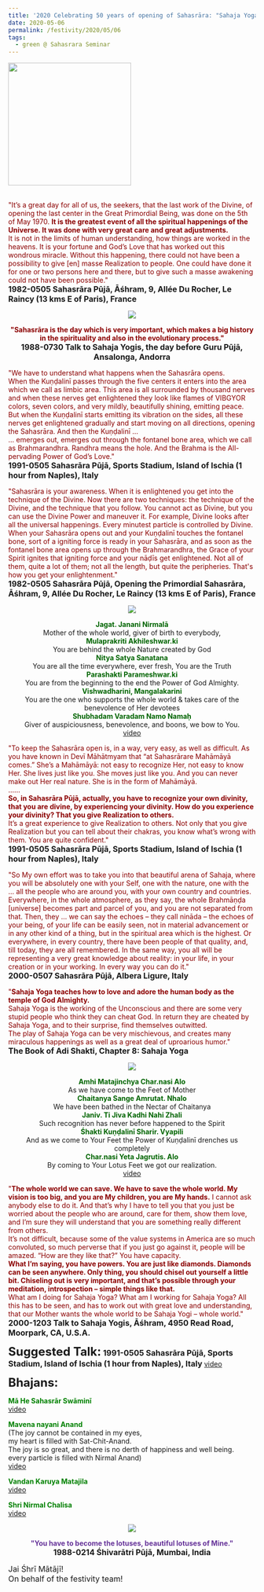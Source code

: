 ```yaml
---
title: '2020 Celebrating 50 years of opening of Sahasrāra: "Sahaja Yoga teaches how to love and adore the human body as the temple of God Almighty." '
date: 2020-05-06
permalink: /festivity/2020/05/06
tags:
  - green @ Sahasrara Seminar
---
```


<div style="text-align: left"><img src="/images/image00.png" width="250" /></div><br>

<p>
<font color="DarkRed">"It’s a great day for all of us, the seekers, that the last work of the Divine, of opening the last center in the Great Primordial Being, was done on the 5th of May 1970. <b>It is the greatest event of all the spiritual happenings of the Universe. It was done with very great care and great adjustments.</b><br>
It is not in the limits of human understanding, how things are worked in the heavens. It is your fortune and God’s Love that has worked out this wondrous miracle. Without this happening, there could not have been a possibility to give [en] masse Realization to people. One could have done it for one or two persons here and there, but to give such a masse awakening could not have been possible."</font><br>
<font size="+0"><b>1982-0505 Sahasrāra Pūjā, Āśhram, 9, Allée Du Rocher, Le Raincy (13 kms E of Paris), France</b></font>
</p>

<div style="text-align: center"><img src="https://pub-1e517d8c73a64c9c82977d676b1fff72.r2.dev/image426.png" /></div>

<p style="text-align:center;">
<font color="DarkRed"><b>"Sahasrāra is the day which is very important, which makes a big history in the spirituality and also in the evolutionary process."</b></font><br>
<font size="+0"><b>1988-0730 Talk to Sahaja Yogis, the day before Guru Pūjā, Ansalonga, Andorra</b></font>
</p>

<p>
<font color="DarkRed">"We have to understand what happens when the Sahasrāra opens.<br>
When the Kuṇḍalinī passes through the five centers it enters into the area which we call as limbic area. This area is all surrounded by thousand nerves and when these nerves get enlightened they look like flames of VIBGYOR colors, seven colors, and very mildly, beautifully shining, emitting peace. But when the Kuṇḍalinī starts emitting its vibration on the sides, all these nerves get enlightened gradually and start moving on all directions, opening the Sahasrāra. And then the Kuṇḍalinī ...<br>
... emerges out, emerges out through the fontanel bone area, which we call as Brahmarandhra. Randhra means the hole. And the Brahma is the All-pervading Power of God’s Love."</font><br>
<font size="+0"><b>1991-0505 Sahasrāra Pūjā, Sports Stadium, Island of Ischia (1 hour from Naples), Italy</b></font>
</p>

<p>
<font color="DarkRed">"Sahasrāra is your awareness. When it is enlightened you get into the technique of the Divine. Now there are two techniques: the technique of the Divine, and the technique that you follow. You cannot act as Divine, but you can use the Divine Power and maneuver it. For example, Divine looks after all the universal happenings. Every minutest particle is controlled by Divine. When your Sahasrāra opens out and your Kuṇḍalinī touches the fontanel bone, sort of a igniting force is ready in your Sahasrāra, and as soon as the fontanel bone area opens up through the Brahmarandhra, the Grace of your Spirit ignites that igniting force and your nāḍīs get enlightened. Not all of them, quite a lot of them; not all the length, but quite the peripheries. That's how you get your enlightenment."</font><br>
<font size="+0"><b>1982-0505 Sahasrāra Pūjā, Opening the Primordial Sahasrāra, Āśhram, 9, Allée Du Rocher, Le Raincy (13 kms E of Paris), France</b></font>
</p>

<div style="text-align: center"><img src="https://pub-1e517d8c73a64c9c82977d676b1fff72.r2.dev/image427.png" /></div>

<p style="text-align:center;">
<font color="DarkGreen"><b>Jagat. Janani Nirmalā</b></font><br>
Mother of the whole world, giver of birth to everybody,<br>
<font color="DarkGreen"><b>Mulaprakriti Akhileshwar.ki</b></font><br>
You are behind the whole Nature created by God<br>
<font color="DarkGreen"><b>Nitya Satya Sanatana</b></font><br>
You are all the time everywhere, ever fresh, You are the Truth<br>
<font color="DarkGreen"><b>Parashakti Parameshwar.ki</b></font><br>
You are from the beginning to the end the Power of God Almighty.<br>
<font color="DarkGreen"><b>Vishwadharini, Mangalakarini</b></font><br>
You are the one who supports the whole world & takes care of the benevolence of Her devotees<br>
<font color="DarkGreen"><b>Shubhadam Varadam Namo Namaḥ</b></font><br>
Giver of auspiciousness, benevolence, and boons, we bow to You.<br>
<a href="https://seven-teams.github.io/Videos_Links.html">video</a>
</p>

<p>
<font color="DarkRed">"To keep the Sahasrāra open is, in a way, very easy, as well as difficult. As you have known in Devī Māhātmyam that “at Sahasrārare Mahāmāyā comes.” She’s a Mahāmāyā: not easy to recognize Her, not easy to know Her. She lives just like you. She moves just like you. And you can never make out Her real nature. She is in the form of Mahāmāyā.<br>
......<br>
<b>So, in Sahasrāra Pūjā, actually, you have to recognize your own divinity, that you are divine, by experiencing your divinity. How do you experience your divinity? That you give Realization to others.</b><br>
It’s a great experience to give Realization to others. Not only that you give Realization but you can tell about their chakras, you know what’s wrong with them. You are quite confident."</font><br>
<font size="+0"><b>1991-0505 Sahasrāra Pūjā, Sports Stadium, Island of Ischia (1 hour from Naples), Italy</b></font>
</p>

<p>
<font color="DarkRed">"So My own effort was to take you into that beautiful arena of Sahaja, where you will be absolutely one with your Self, one with the nature, one with the ... all the people who are around you, with your own country and countries. Everywhere, in the whole atmosphere, as they say, the whole Brahmāṇḍa [universe] becomes part and parcel of you, and you are not separated from that. Then, they ... we can say the echoes – they call nināda – the echoes of your being, of your life can be easily seen, not in material advancement or in any other kind of a thing, but in the spiritual area which is the highest. Or everywhere, in every country, there have been people of that quality, and, till today, they are all remembered. In the same way, you all will be representing a very great knowledge about reality: in your life, in your creation or in your working. In every way you can do it."</font><br>
<font size="+0"><b>2000-0507 Sahasrāra Pūjā, Albera Ligure, Italy</b></font>
</p>

<p>
<font color="DarkRed">"<b>Sahaja Yoga teaches how to love and adore the human body as the temple of God Almighty.</b><br>
Sahaja Yoga is the working of the Unconscious and there are some very stupid people who think they can cheat God. In return they are cheated by Sahaja Yoga, and to their surprise, find themselves outwitted.<br>
The play of Sahaja Yoga can be very mischievous, and creates many miraculous happenings as well as a great deal of uproarious humor."</font><br>
<font size="+0"><b>The Book of Adi Shakti, Chapter 8: Sahaja Yoga</b></font>
</p>

<div style="text-align: center"><img src="/images/image428.png" /></div>

<p style="text-align:center;">
<font color="DarkGreen"><b>Amhi Matajinchya Char.nasi Alo</b></font><br>
As we have come to the Feet of Mother<br>
<font color="DarkGreen"><b>Chaitanya Sange Amrutat. Nhalo</b></font><br>
We have been bathed in the Nectar of Chaitanya<br>
<font color="DarkGreen"><b>Janiv. Ti Jiva Kadhi Nahi Zhali</b></font><br>
Such recognition has never before happened to the Spirit<br>
<font color="DarkGreen"><b>Śhakti Kuṇḍalinī Sharir. Vyapili</b></font><br>
And as we come to Your Feet the Power of Kuṇḍalinī drenches us completely<br>
<font color="DarkGreen"><b>Char.nasi Yeta Jagrutis. Alo</b></font><br>
By coming to Your Lotus Feet we got our realization.<br>
<a href="https://www.youtube.com/watch?v=HFCi8x1GiPI">video</a>
</p>

<p>
<font color="DarkRed">"<b>The whole world we can save. We have to save the whole world. My vision is too big, and you are My children, you are My hands.</b> I cannot ask anybody else to do it. And that’s why I have to tell you that you just be worried about the people who are around, care for them, show them love, and I’m sure they will understand that you are something really different from others.<br>
It’s not difficult, because some of the value systems in America are so much convoluted, so much perverse that if you just go against it, people will be amazed. “How are they like that?” You have capacity.<br>
<b>What I’m saying, you have powers. You are just like diamonds. Diamonds can be seen anywhere. Only thing, you should chisel out yourself a little bit. Chiseling out is very important, and that’s possible through your meditation, introspection – simple things like that.</b><br>
What am I doing for Sahaja Yoga? What am I working for Sahaja Yoga? All this has to be seen, and has to work out with great love and understanding, that our Mother wants the whole world to be Sahaja Yogi – whole world."</font><br>
<font size="+0"><b>2000-1203 Talk to Sahaja Yogis, Āśhram, 4950 Read Road, Moorpark, CA, U.S.A.</b></font>
</p>

<font size="+2"><b>Suggested Talk:</b></font> 
<font size="+0"><b>1991-0505 Sahasrāra Pūjā, Sports Stadium, Island of Ischia (1 hour from Naples), Italy</b></font>
<a href="https://www.youtube.com/watch?time_continue=1&v=isfzC2cACzM&feature=emb_logo"> video</a><br>

<font size="+2"><b>Bhajans:</b></font>

<p>
<font color="green"><b>Mā He Sahasrār Swāminī</b></font><br>
<a href="https://www.youtube.com/watch?v=qWKprw2fe58">video</a>
</p>

<p>
<font color="green"><b>Mavena nayani Anand</b></font><br>
(The joy cannot be contained in my eyes,<br>
my heart is filled with Sat-Chit-Anand.<br>
The joy is so great, and there is no derth of happiness and well being.<br>
every particle is filled with Nirmal Anand)<br>
<a href="https://www.youtube.com/watch?v=b30MtjwiJDY"> video</a><br>
</p>

<p>
<font color="green"><b>Vandan Karuya Matajila</b></font><br>
<a href="https://seven-teams.github.io/Videos_Links.html">video</a>
</p>

<p>
<font color="green"><b>Shri Nirmal Chalisa</b></font><br>
<a href="https://www.youtube.com/watch?v=NmQ7mIhsVxA">video</a>
</p>

<div style="text-align: center"><img src="/images/image429.png" /></div>

<p style="text-align:center;">
<font color="RebeccaPurple"><b>"You have to become the lotuses, beautiful lotuses of Mine."</b></font><br>
<font size="+0"><b>1988-0214 Śhivarātri Pūjā, Mumbai, India</b></font>
</p>

<p>
<font size="+0">Jai Śhrī Mātājī!<br>
On behalf of the festivity team!</font>
</p>